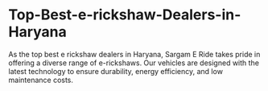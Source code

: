 # Top-Best-e-rickshaw-Dealers-in-Haryana
As the top best e rickshaw dealers in Haryana, Sargam E Ride takes pride in offering a diverse range of e-rickshaws. Our vehicles are designed with the latest technology to ensure durability, energy efficiency, and low maintenance costs.
